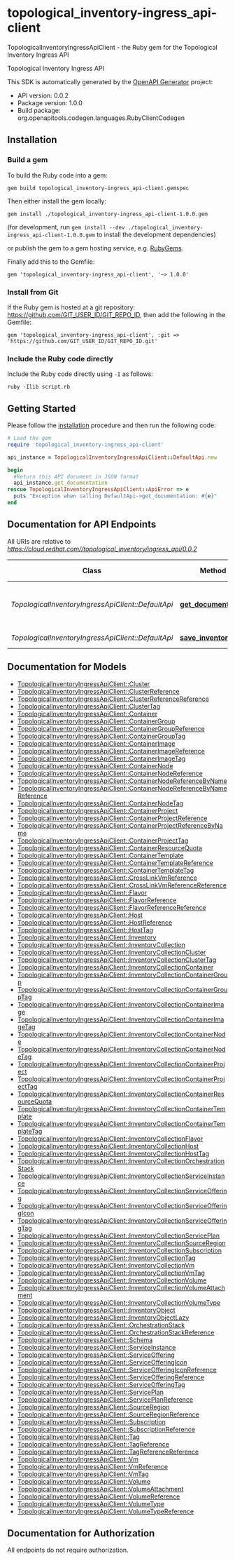 # topological_inventory-ingress_api-client

TopologicalInventoryIngressApiClient - the Ruby gem for the Topological Inventory Ingress API

Topological Inventory Ingress API

This SDK is automatically generated by the [OpenAPI Generator](https://openapi-generator.tech) project:

- API version: 0.0.2
- Package version: 1.0.0
- Build package: org.openapitools.codegen.languages.RubyClientCodegen

## Installation

### Build a gem

To build the Ruby code into a gem:

```shell
gem build topological_inventory-ingress_api-client.gemspec
```

Then either install the gem locally:

```shell
gem install ./topological_inventory-ingress_api-client-1.0.0.gem
```
(for development, run `gem install --dev ./topological_inventory-ingress_api-client-1.0.0.gem` to install the development dependencies)

or publish the gem to a gem hosting service, e.g. [RubyGems](https://rubygems.org/).

Finally add this to the Gemfile:

    gem 'topological_inventory-ingress_api-client', '~> 1.0.0'

### Install from Git

If the Ruby gem is hosted at a git repository: https://github.com/GIT_USER_ID/GIT_REPO_ID, then add the following in the Gemfile:

    gem 'topological_inventory-ingress_api-client', :git => 'https://github.com/GIT_USER_ID/GIT_REPO_ID.git'

### Include the Ruby code directly

Include the Ruby code directly using `-I` as follows:

```shell
ruby -Ilib script.rb
```

## Getting Started

Please follow the [installation](#installation) procedure and then run the following code:
```ruby
# Load the gem
require 'topological_inventory-ingress_api-client'

api_instance = TopologicalInventoryIngressApiClient::DefaultApi.new

begin
  #Return this API document in JSON format
  api_instance.get_documentation
rescue TopologicalInventoryIngressApiClient::ApiError => e
  puts "Exception when calling DefaultApi->get_documentation: #{e}"
end

```

## Documentation for API Endpoints

All URIs are relative to *https://cloud.redhat.com//topological_inventory/ingress_api/0.0.2*

Class | Method | HTTP request | Description
------------ | ------------- | ------------- | -------------
*TopologicalInventoryIngressApiClient::DefaultApi* | [**get_documentation**](docs/DefaultApi.md#get_documentation) | **GET** /openapi.json | Return this API document in JSON format
*TopologicalInventoryIngressApiClient::DefaultApi* | [**save_inventory**](docs/DefaultApi.md#save_inventory) | **POST** /inventory | save inventory


## Documentation for Models

 - [TopologicalInventoryIngressApiClient::Cluster](docs/Cluster.md)
 - [TopologicalInventoryIngressApiClient::ClusterReference](docs/ClusterReference.md)
 - [TopologicalInventoryIngressApiClient::ClusterReferenceReference](docs/ClusterReferenceReference.md)
 - [TopologicalInventoryIngressApiClient::ClusterTag](docs/ClusterTag.md)
 - [TopologicalInventoryIngressApiClient::Container](docs/Container.md)
 - [TopologicalInventoryIngressApiClient::ContainerGroup](docs/ContainerGroup.md)
 - [TopologicalInventoryIngressApiClient::ContainerGroupReference](docs/ContainerGroupReference.md)
 - [TopologicalInventoryIngressApiClient::ContainerGroupTag](docs/ContainerGroupTag.md)
 - [TopologicalInventoryIngressApiClient::ContainerImage](docs/ContainerImage.md)
 - [TopologicalInventoryIngressApiClient::ContainerImageReference](docs/ContainerImageReference.md)
 - [TopologicalInventoryIngressApiClient::ContainerImageTag](docs/ContainerImageTag.md)
 - [TopologicalInventoryIngressApiClient::ContainerNode](docs/ContainerNode.md)
 - [TopologicalInventoryIngressApiClient::ContainerNodeReference](docs/ContainerNodeReference.md)
 - [TopologicalInventoryIngressApiClient::ContainerNodeReferenceByName](docs/ContainerNodeReferenceByName.md)
 - [TopologicalInventoryIngressApiClient::ContainerNodeReferenceByNameReference](docs/ContainerNodeReferenceByNameReference.md)
 - [TopologicalInventoryIngressApiClient::ContainerNodeTag](docs/ContainerNodeTag.md)
 - [TopologicalInventoryIngressApiClient::ContainerProject](docs/ContainerProject.md)
 - [TopologicalInventoryIngressApiClient::ContainerProjectReference](docs/ContainerProjectReference.md)
 - [TopologicalInventoryIngressApiClient::ContainerProjectReferenceByName](docs/ContainerProjectReferenceByName.md)
 - [TopologicalInventoryIngressApiClient::ContainerProjectTag](docs/ContainerProjectTag.md)
 - [TopologicalInventoryIngressApiClient::ContainerResourceQuota](docs/ContainerResourceQuota.md)
 - [TopologicalInventoryIngressApiClient::ContainerTemplate](docs/ContainerTemplate.md)
 - [TopologicalInventoryIngressApiClient::ContainerTemplateReference](docs/ContainerTemplateReference.md)
 - [TopologicalInventoryIngressApiClient::ContainerTemplateTag](docs/ContainerTemplateTag.md)
 - [TopologicalInventoryIngressApiClient::CrossLinkVmReference](docs/CrossLinkVmReference.md)
 - [TopologicalInventoryIngressApiClient::CrossLinkVmReferenceReference](docs/CrossLinkVmReferenceReference.md)
 - [TopologicalInventoryIngressApiClient::Flavor](docs/Flavor.md)
 - [TopologicalInventoryIngressApiClient::FlavorReference](docs/FlavorReference.md)
 - [TopologicalInventoryIngressApiClient::FlavorReferenceReference](docs/FlavorReferenceReference.md)
 - [TopologicalInventoryIngressApiClient::Host](docs/Host.md)
 - [TopologicalInventoryIngressApiClient::HostReference](docs/HostReference.md)
 - [TopologicalInventoryIngressApiClient::HostTag](docs/HostTag.md)
 - [TopologicalInventoryIngressApiClient::Inventory](docs/Inventory.md)
 - [TopologicalInventoryIngressApiClient::InventoryCollection](docs/InventoryCollection.md)
 - [TopologicalInventoryIngressApiClient::InventoryCollectionCluster](docs/InventoryCollectionCluster.md)
 - [TopologicalInventoryIngressApiClient::InventoryCollectionClusterTag](docs/InventoryCollectionClusterTag.md)
 - [TopologicalInventoryIngressApiClient::InventoryCollectionContainer](docs/InventoryCollectionContainer.md)
 - [TopologicalInventoryIngressApiClient::InventoryCollectionContainerGroup](docs/InventoryCollectionContainerGroup.md)
 - [TopologicalInventoryIngressApiClient::InventoryCollectionContainerGroupTag](docs/InventoryCollectionContainerGroupTag.md)
 - [TopologicalInventoryIngressApiClient::InventoryCollectionContainerImage](docs/InventoryCollectionContainerImage.md)
 - [TopologicalInventoryIngressApiClient::InventoryCollectionContainerImageTag](docs/InventoryCollectionContainerImageTag.md)
 - [TopologicalInventoryIngressApiClient::InventoryCollectionContainerNode](docs/InventoryCollectionContainerNode.md)
 - [TopologicalInventoryIngressApiClient::InventoryCollectionContainerNodeTag](docs/InventoryCollectionContainerNodeTag.md)
 - [TopologicalInventoryIngressApiClient::InventoryCollectionContainerProject](docs/InventoryCollectionContainerProject.md)
 - [TopologicalInventoryIngressApiClient::InventoryCollectionContainerProjectTag](docs/InventoryCollectionContainerProjectTag.md)
 - [TopologicalInventoryIngressApiClient::InventoryCollectionContainerResourceQuota](docs/InventoryCollectionContainerResourceQuota.md)
 - [TopologicalInventoryIngressApiClient::InventoryCollectionContainerTemplate](docs/InventoryCollectionContainerTemplate.md)
 - [TopologicalInventoryIngressApiClient::InventoryCollectionContainerTemplateTag](docs/InventoryCollectionContainerTemplateTag.md)
 - [TopologicalInventoryIngressApiClient::InventoryCollectionFlavor](docs/InventoryCollectionFlavor.md)
 - [TopologicalInventoryIngressApiClient::InventoryCollectionHost](docs/InventoryCollectionHost.md)
 - [TopologicalInventoryIngressApiClient::InventoryCollectionHostTag](docs/InventoryCollectionHostTag.md)
 - [TopologicalInventoryIngressApiClient::InventoryCollectionOrchestrationStack](docs/InventoryCollectionOrchestrationStack.md)
 - [TopologicalInventoryIngressApiClient::InventoryCollectionServiceInstance](docs/InventoryCollectionServiceInstance.md)
 - [TopologicalInventoryIngressApiClient::InventoryCollectionServiceOffering](docs/InventoryCollectionServiceOffering.md)
 - [TopologicalInventoryIngressApiClient::InventoryCollectionServiceOfferingIcon](docs/InventoryCollectionServiceOfferingIcon.md)
 - [TopologicalInventoryIngressApiClient::InventoryCollectionServiceOfferingTag](docs/InventoryCollectionServiceOfferingTag.md)
 - [TopologicalInventoryIngressApiClient::InventoryCollectionServicePlan](docs/InventoryCollectionServicePlan.md)
 - [TopologicalInventoryIngressApiClient::InventoryCollectionSourceRegion](docs/InventoryCollectionSourceRegion.md)
 - [TopologicalInventoryIngressApiClient::InventoryCollectionSubscription](docs/InventoryCollectionSubscription.md)
 - [TopologicalInventoryIngressApiClient::InventoryCollectionTag](docs/InventoryCollectionTag.md)
 - [TopologicalInventoryIngressApiClient::InventoryCollectionVm](docs/InventoryCollectionVm.md)
 - [TopologicalInventoryIngressApiClient::InventoryCollectionVmTag](docs/InventoryCollectionVmTag.md)
 - [TopologicalInventoryIngressApiClient::InventoryCollectionVolume](docs/InventoryCollectionVolume.md)
 - [TopologicalInventoryIngressApiClient::InventoryCollectionVolumeAttachment](docs/InventoryCollectionVolumeAttachment.md)
 - [TopologicalInventoryIngressApiClient::InventoryCollectionVolumeType](docs/InventoryCollectionVolumeType.md)
 - [TopologicalInventoryIngressApiClient::InventoryObject](docs/InventoryObject.md)
 - [TopologicalInventoryIngressApiClient::InventoryObjectLazy](docs/InventoryObjectLazy.md)
 - [TopologicalInventoryIngressApiClient::OrchestrationStack](docs/OrchestrationStack.md)
 - [TopologicalInventoryIngressApiClient::OrchestrationStackReference](docs/OrchestrationStackReference.md)
 - [TopologicalInventoryIngressApiClient::Schema](docs/Schema.md)
 - [TopologicalInventoryIngressApiClient::ServiceInstance](docs/ServiceInstance.md)
 - [TopologicalInventoryIngressApiClient::ServiceOffering](docs/ServiceOffering.md)
 - [TopologicalInventoryIngressApiClient::ServiceOfferingIcon](docs/ServiceOfferingIcon.md)
 - [TopologicalInventoryIngressApiClient::ServiceOfferingIconReference](docs/ServiceOfferingIconReference.md)
 - [TopologicalInventoryIngressApiClient::ServiceOfferingReference](docs/ServiceOfferingReference.md)
 - [TopologicalInventoryIngressApiClient::ServiceOfferingTag](docs/ServiceOfferingTag.md)
 - [TopologicalInventoryIngressApiClient::ServicePlan](docs/ServicePlan.md)
 - [TopologicalInventoryIngressApiClient::ServicePlanReference](docs/ServicePlanReference.md)
 - [TopologicalInventoryIngressApiClient::SourceRegion](docs/SourceRegion.md)
 - [TopologicalInventoryIngressApiClient::SourceRegionReference](docs/SourceRegionReference.md)
 - [TopologicalInventoryIngressApiClient::Subscription](docs/Subscription.md)
 - [TopologicalInventoryIngressApiClient::SubscriptionReference](docs/SubscriptionReference.md)
 - [TopologicalInventoryIngressApiClient::Tag](docs/Tag.md)
 - [TopologicalInventoryIngressApiClient::TagReference](docs/TagReference.md)
 - [TopologicalInventoryIngressApiClient::TagReferenceReference](docs/TagReferenceReference.md)
 - [TopologicalInventoryIngressApiClient::Vm](docs/Vm.md)
 - [TopologicalInventoryIngressApiClient::VmReference](docs/VmReference.md)
 - [TopologicalInventoryIngressApiClient::VmTag](docs/VmTag.md)
 - [TopologicalInventoryIngressApiClient::Volume](docs/Volume.md)
 - [TopologicalInventoryIngressApiClient::VolumeAttachment](docs/VolumeAttachment.md)
 - [TopologicalInventoryIngressApiClient::VolumeReference](docs/VolumeReference.md)
 - [TopologicalInventoryIngressApiClient::VolumeType](docs/VolumeType.md)
 - [TopologicalInventoryIngressApiClient::VolumeTypeReference](docs/VolumeTypeReference.md)


## Documentation for Authorization

 All endpoints do not require authorization.

